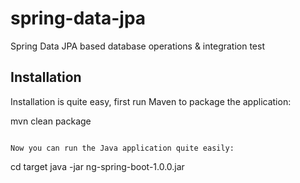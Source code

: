 # spring-data-jpa
Spring Data JPA based database operations & integration test

## Installation
Installation is quite easy, first run Maven to package the application:

mvn clean package
```

Now you can run the Java application quite easily:
```
cd target
java -jar ng-spring-boot-1.0.0.jar
```
